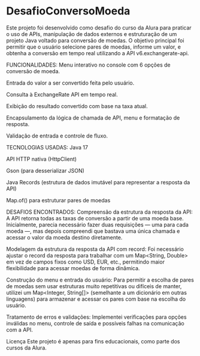 ﻿# DesafioConversoMoeda
Este projeto foi desenvolvido como desafio do curso da Alura para praticar o uso de APIs, manipulação de dados externos e estruturação de um projeto Java voltado para conversão de moedas. O objetivo principal foi permitir que o usuário selecione pares de moedas, informe um valor, e obtenha a conversão em tempo real utilizando a API v6.exchangerate-api.

FUNCIONALIDADES:
Menu interativo no console com 6 opções de conversão de moeda.

Entrada do valor a ser convertido feita pelo usuário.

Consulta à ExchangeRate API em tempo real.

Exibição do resultado convertido com base na taxa atual.

Encapsulamento da lógica de chamada de API, menu e formatação de resposta.

Validação de entrada e controle de fluxo.

TECNOLOGIAS USADAS:
Java 17

API HTTP nativa (HttpClient)

Gson (para desserializar JSON)

Java Records (estrutura de dados imutável para representar a resposta da API)

Map.of() para estruturar pares de moedas

DESAFIOS ENCONTRADOS:
Compreensão da estrutura da resposta da API: A API retorna todas as taxas de conversão a partir de uma moeda base. Inicialmente, parecia necessário fazer duas requisições — uma para cada moeda —, mas depois compreendi que bastava uma única chamada e acessar o valor da moeda destino diretamente.

Modelagem da estrutura da resposta da API com record: Foi necessário ajustar o record da resposta para trabalhar com um Map<String, Double> em vez de campos fixos como USD, EUR, etc., permitindo maior flexibilidade para acessar moedas de forma dinâmica.

Construção do menu e entrada do usuário: Para permitir a escolha de pares de moedas sem usar estruturas muito repetitivas ou difíceis de manter, utilizei um Map<Integer, String[]> (semelhante a um dicionário em outras linguagens) para armazenar e acessar os pares com base na escolha do usuário.

Tratamento de erros e validações: Implementei verificações para opções inválidas no menu, controle de saída e possíveis falhas na comunicação com a API.

 Licença
Este projeto é apenas para fins educacionais, como parte dos cursos da Alura.
